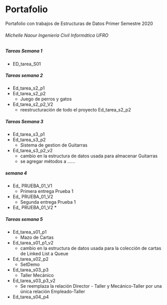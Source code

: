# Portafolio
Portafolio con trabajos de Estructuras de Datos Primer Semestre 2020
###### Michelle Naour Ingeniería Civil Informática UFRO

##### Tareas Semana 1
* ED_tarea_S01

##### Tareas semana 2
* Ed_tarea_s2_p1
* Ed_tarea_s2_p2 
  * Juego de perros y gatos
* Ed_tarea_s2_p2_V2
  * reestructuración de todo el proyecto Ed_tarea_s2_p2 

##### Tareas Semana 3
* Ed_tarea_s3_p1
* Ed_tarea_s3_p2
  * Sistema de gestion de Guitarras
* Ed_tarea_s3_p2_v2
  * cambio en la estructura de datos usada para almacenar Guitarras
  * se agregar métodos a ......

##### semana 4
* Ed_ PRUEBA_01_V1
  * Primera entrega Prueba 1 
* Ed_ PRUEBA_01_V2
  * Segunda entrega Prueba 1 
* Ed_ PRUEBA_01_V2
  * 

##### Tareas semana 5
* Ed_tarea_s01_p1
  * Mazo de Cartas
* Ed_tarea_s01_p1_v2
  * cambio en la estructura de datos usada para la colección de cartas de Linked List a Queue
* Ed_tarea_s02_p2
  * SetDemo
* Ed_tarea_s03_p3
  * Taller Mecánico
* Ed_tarea_s03_p3_v2
  * Se reemplaza la relación Director - Taller y Mecánico-Taller por una única relación Empleado-Taller
* Ed_tarea_s04_p4
